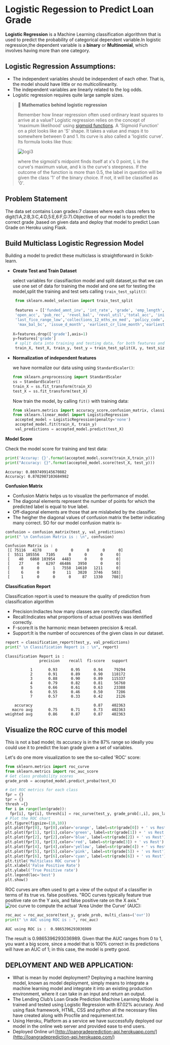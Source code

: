 # Logistic Regession to Predict Loan Grade
**Logistic Regression** is a Machine Learning classification algorithnm that is used to predict the probability of categorical dependent variable.In logistic regression,the dependent variable is a **binary** or **Multinomial**, which involves having more than one category.

## Logistic Regression Assumptions:
- The independent variables should be independent of each other. That is, the model should have little or no multicollinearity.
- The independent variables are linearly related to the log odds.
- Logistic regression requires quite large sample sizes.

> **🧮 Mathematics behind logistic regression**
>
> Remember how linear regression often used ordinary least squares to arrive at a value? Logistic regression relies on the concept of 'maximum likelihood' using [sigmoid functions](https://wikipedia.org/wiki/Sigmoid_function). A 'Sigmoid Function' on a plot looks like an 'S' shape. It takes a value and maps it to somewhere between 0 and 1. Its curve is also called a 'logistic curve'. Its formula looks like thus:
>
> ![logi3](https://user-images.githubusercontent.com/78952426/126063661-af40a4fb-cd81-42b5-8eec-4b40ac681f01.png)
>
> where the sigmoid's midpoint finds itself at x's 0 point, L is the curve's maximum value, and k is the curve's steepness. If the outcome of the function is more than 0.5, the label in question will be given the class '1' of the binary choice. If not, it will be classified as '0'.
 
## Problem Statement
The data set contains Loan grades:7 classes where each class refers to digit(1:A,2:B,3:C,4:D,5:E,6:F,G:7).Objective of our model is to predict the correct grade ,based on given data and deploy that model to predict Loan Grade on Heroku using Flask.

## Build Multiclass Logistic Regression Model
Building a model to predict these multiclass is straightforward in Scikit-learn.
 - **Create Test and Train Dataset**

   select variables for classifiaction model and split dataset,so that we can use one set of data for training the model and one set for testing the model,split the training        and test sets calling `train_test_split()`:
   ```python
    from sklearn.model_selection import train_test_split
    
    features = [['funded_amnt_inv', 'int_rate', 'grade', 'emp_length','annual_inc', 'pymnt_plan', 'dti', 'deling_2yrs', 'fico_range_low','ing_last_6mths', 
    'open_acc', 'pub_rec', 'revol_bal', 'revol_util','total_acc', 'initial_list_status', 'total_rec_late_fee','last_pymnt_amnt', 'last_fico_range_high',
    'last_fico_range_low','collections_12_mths_ex_med', 'policy_code', 'application_type','acc_now_dealing', 'tot_coll_amt', 'tot_cur_bal', 'total_bal_il',
     'max_bal_bc', 'issue_d_month', 'earliest_cr_line_month','earliest_cr_line_year', 'last_pymnt_d_year','last_credit_pull_d_month', 'last_credit_pull_d_year']]
    
   X=features.drop(['grade'],axis=1)
   y=features['grade']
    # split data into training and testing data, for both features and target
    train_X, test_X, train_y, test_y = train_test_split(X, y, test_size= 0.2, random_state=1)
    ```
  - **Normalization of independent features**
  
    we have normalize our data using using `StandardScaler()`:
    ```python
    from sklearn.preprocessing import StandardScaler
    ss = StandardScaler()
    train_X = ss.fit_transform(train_X)
    test_X = ss.fit_transform(test_X)
    ```
    Now train the model, by calling `fit()` with training data:
    ```python
    from sklearn.metrics import accuracy_score,confusion_matrix, classification_report 
    from sklearn.linear_model import LogisticRegression
     accepted_model = LogisticRegression(penalty='none')
     accepted_model.fit(train_X, train_y)
     val_predictions = accepted_model.predict(test_X)
    
    ```
**Model Score**

Check the model score for training and test data:
 ```python
 print('Accuray: {}'.format(accepted_model.score(train_X,train_y)))
print("Accuracy: {}".format(accepted_model.score(test_X, test_y)))
```
```output
Accuray: 0.8697499145670882
Accuracy: 0.8702987103684982
```
**Confusion Matrix**
- Confusion Matrix helps us to visualize the performance of model.
- The diagonal elements represent the number of points for which the predicted label is equal to true label.
- Off-diagonal elements are those that are mislabeled by the classifier.
- The heigher the diagonal values of confusion matrix the better indicating many correct.
SO for our model confusion matrix is-
```python
confusion = confusion_matrix(test_y, val_predictions)
print(" \n Confusion Matrix is : \n", confusion)
```
```output
Confusion Matrix is : 
 [[ 75116   4178      0      0      0      0      0]
 [  5511 105556   7105      0      0      0      0]
 [    40   6860 103954   4483      0      0      0]
 [    27      0   6297  46486   3950      0      0]
 [     8      0      1   7558  14610   1211      0]
 [     6      0      0     11   3020   3746    503]
 [     1      0      0      0     87   1330    708]]
```
**Classification Report**

Classification report is used to measure the quality of prediction from classification algorithm
- Precision:Indiactes how many classes are correctly classified.
- Recall:Indicates what proportions of actual positives was identified correctly.
- F-score:It is the harmonic mean between precision & recall.
- Support:It is the number of occurences of the given class in our dataset.
```python
report = classification_report(test_y, val_predictions)
print(" \n Classification Report is : \n", report)
```
```output
Classification Report is : 
               precision    recall  f1-score   support

           1       0.93      0.95      0.94     79294
           2       0.91      0.89      0.90    118172
           3       0.88      0.90      0.89    115337
           4       0.79      0.82      0.81     56760
           5       0.66      0.61      0.63     23388
           6       0.55      0.46      0.50      7286
           7       0.57      0.33      0.42      2126

    accuracy                           0.87    402363
   macro avg       0.75      0.71      0.73    402363
weighted avg       0.86      0.87      0.87    402363
```

## Visualize the ROC curve of this model

This is not a bad model; its accuracy is in the 87% range so ideally you could use it to predict the loan grade given a set of variables.

Let's do one more visualization to see the so-called 'ROC' score:
```python
from sklearn.metrics import roc_curve
from sklearn.metrics import roc_auc_score
# Get class probability scores
grade_prob = accepted_model.predict_proba(test_X)

# Get ROC metrics for each class
fpr = {}
tpr = {}
thresh ={}
for i in range(len(grade)):
  fpr[i], tpr[i], thresh[i] = roc_curve(test_y, grade_prob[:,i], pos_label=i) 
# Plot the ROC chart
plt.figure(figsize=(10,10))
plt.plot(fpr[0], tpr[0],color='orange', label=str(grade[0]) + ' vs Rest')
plt.plot(fpr[1], tpr[1],color='green', label=str(grade[1]) + ' vs Rest')
plt.plot(fpr[2], tpr[2],color='blue', label=str(grade[2]) + ' vs Rest')
plt.plot(fpr[3], tpr[3],color='red', label=str(grade[3]) + ' vs Rest')
plt.plot(fpr[4], tpr[4],color='yellow', label=str(grade[4]) + ' vs Rest')
plt.plot(fpr[5], tpr[5],color='pink', label=str(grade[5]) + ' vs Rest')
plt.plot(fpr[6], tpr[6],color='cyan', label=str(grade[6]) + ' vs Rest')
plt.title('Multiclass ROC curve')
plt.xlabel('False Positive Rate')
plt.ylabel('True Positive rate')
plt.legend(loc='best')
plt.show()
```
ROC curves are often used to get a view of the output of a classifier in terms of its true vs. false positives. "ROC curves typically feature true positive rate on the Y axis, and false positive rate on the X axis."
![roc curve](https://user-images.githubusercontent.com/78952426/126062638-7c34bbb3-9bf7-44e5-9e3c-5fd0bcd411f9.png)
to compute the actual 'Area Under the Curve' (AUC):
```python
roc_auc = roc_auc_score(test_y, grade_prob, multi_class=('ovr'))
print(" \n AUC using ROC is : ", roc_auc)
```
```output
AUC using ROC is :  0.9865396293036989
```
The result is  0.9865396293036989. Given that the AUC ranges from 0 to 1, you want a big score, since a model that is 100% correct in its predictions will have an AUC of 1; in this case, the model is pretty good.

## **DEPLOYMENT AND WEB APPLICATION:**
  - What is mean by model deployment? Deploying a machine learning model, known as model deployment, simply means to integrate a machine learning model and integrate it into an existing production environment, where it can take in an input and return an output. 
  - The Lending Club’s Loan Grade Prediction Machine Learning Model is trained and tested using Logistic Regression with 87.02% accuracy. And using flask framework, HTML, CSS and python all the necessary files have created along with Procfile and requirement.txt. 
  - Using Heroku, Platform as a service we have successfully deployed our model in the online web server and provided ease to end users.
  - Deployed Online url:[http://loangradeprediction-api.herokuapp.com/](http://loangradeprediction-api.herokuapp.com/)
 
 




